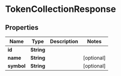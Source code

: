 

# TokenCollectionResponse


## Properties

| Name | Type | Description | Notes |
|------------ | ------------- | ------------- | -------------|
|**id** | **String** |  |  |
|**name** | **String** |  |  [optional] |
|**symbol** | **String** |  |  [optional] |




